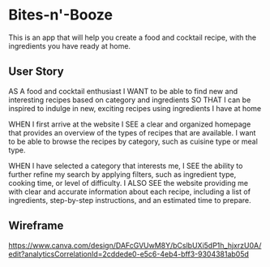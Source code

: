 # Bites-n'-Booze
This is an app that will help you create a food and cocktail recipe, with the ingredients you have ready at home.

## User Story

AS A food and cocktail enthusiast
I WANT to be able to find new and interesting recipes based on category and ingredients
SO THAT I can be inspired to indulge in new, exciting recipes using ingredients I have at home

WHEN I first arrive at the website
I SEE a clear and organized homepage that provides an overview of the types of recipes that are available. I want to be able to browse the recipes by category, such as cuisine type or meal type.

WHEN I have selected a category that interests me, 
I SEE the ability to further refine my search by applying filters, such as ingredient type, cooking time, or level of difficulty. 
I ALSO SEE the website providing me with clear and accurate information about each recipe, including a list of ingredients, step-by-step instructions, and an estimated time to prepare.

## Wireframe
https://www.canva.com/design/DAFcGVUwM8Y/bCslbUXi5dP1h_hjxrzU0A/edit?analyticsCorrelationId=2cddede0-e5c6-4eb4-bff3-9304381ab05d
